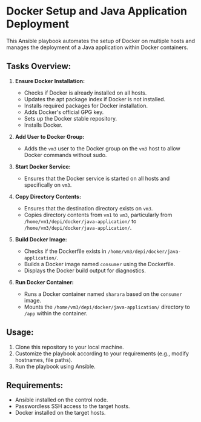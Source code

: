 # Docker Setup and Java Application Deployment

This Ansible playbook automates the setup of Docker on multiple hosts and manages the deployment of a Java application within Docker containers.

## Tasks Overview:

1. **Ensure Docker Installation:**
   - Checks if Docker is already installed on all hosts.
   - Updates the apt package index if Docker is not installed.
   - Installs required packages for Docker installation.
   - Adds Docker's official GPG key.
   - Sets up the Docker stable repository.
   - Installs Docker.

2. **Add User to Docker Group:**
   - Adds the `vm3` user to the Docker group on the `vm3` host to allow Docker commands without sudo.

3. **Start Docker Service:**
   - Ensures that the Docker service is started on all hosts and specifically on `vm3`.

4. **Copy Directory Contents:**
   - Ensures that the destination directory exists on `vm3`.
   - Copies directory contents from `vm1` to `vm3`, particularly from `/home/vm1/depi/docker/java-application/` to `/home/vm3/depi/docker/java-application/`.

5. **Build Docker Image:**
   - Checks if the Dockerfile exists in `/home/vm3/depi/docker/java-application/`.
   - Builds a Docker image named `consumer` using the Dockerfile.
   - Displays the Docker build output for diagnostics.

6. **Run Docker Container:**
   - Runs a Docker container named `sharara` based on the `consumer` image.
   - Mounts the `/home/vm3/depi/docker/java-application/` directory to `/app` within the container.

## Usage:

1. Clone this repository to your local machine.
2. Customize the playbook according to your requirements (e.g., modify hostnames, file paths).
3. Run the playbook using Ansible.

## Requirements:

- Ansible installed on the control node.
- Passwordless SSH access to the target hosts.
- Docker installed on the target hosts.
